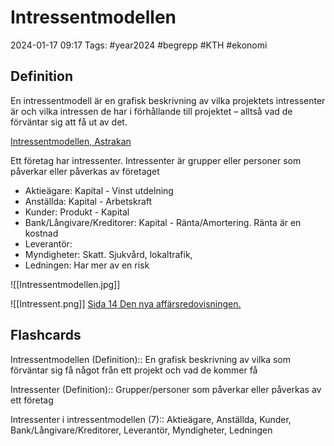# Intressentmodellen

2024-01-17 09:17
Tags: #year2024 #begrepp #KTH #ekonomi

## Definition

En intressentmodell är en grafisk beskrivning av vilka projektets intressenter är och vilka intressen de har i förhållande till projektet – alltså vad de förväntar sig att få ut av det.

[Intressentmodellen, Astrakan](https://www.astrakan.se/intressentmodellen/)

Ett företag har intressenter. Intressenter är grupper eller personer som påverkar eller påverkas av företaget

- Aktieägare: Kapital - Vinst utdelning
- Anställda: Kapital - Arbetskraft
- Kunder: Produkt - Kapital
- Bank/Långivare/Kreditorer: Kapital - Ränta/Amortering. Ränta är en kostnad
- Leverantör:
- Myndigheter: Skatt. Sjukvård, lokaltrafik,
- Ledningen: Har mer av en risk

![[Intressentmodellen.jpg]]

![[Intressent.png]]
[Sida 14 Den nya affärsredovisningen.](<[[Den nya affärsredovisningen Per Arvidson, Thomas Carrington, Gustav Johed 2018.pdf#page=14&selection=92,0,92,18|Den nya affärsredovisningen Per Arvidson, Thomas Carrington, Gustav Johed 2018, page 14]]>)

## Flashcards

Intressentmodellen (Definition):: En grafisk beskrivning av vilka som förväntar sig få något från ett projekt och vad de kommer få
<!--SR:!2024-01-25,3,250!2024-01-24,3,250-->

Intressenter (Definition):: Grupper/personer som påverkar eller påverkas av ett företag
<!--SR:!2024-01-25,3,250!2024-01-26,4,270-->

Intressenter i intressentmodellen (7):: Aktieägare, Anställda, Kunder, Bank/Långivare/Kreditorer, Leverantör, Myndigheter, Ledningen
<!--SR:!2024-01-25,3,250!2024-01-24,3,250-->
